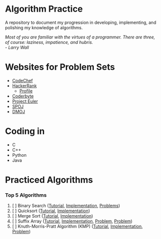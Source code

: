 # Algorithm Practice
A repository to document my progression in developing, implementing, and polishing my knowledge of algorithms.


_Most of you are familiar with the virtues of a programmer. There are three, of course: laziness, impatience, and hubris._                 
_- Larry Wall_

# Websites for Problem Sets
- [CodeChef](https://www.codechef.com/problems/school)
- [HackerRank](https://www.hackerrank.com/dashboard)
  - [Profile](https://www.hackerrank.com/erickh_li?hr_r=1)
- [Coderbyte](https://www.coderbyte.com/challenges)
- [Project Euler](https://projecteuler.net/archives)
- [SPOJ](https://www.spoj.com/problems/classical/)
- [DMOJ](https://dmoj.ca/)

# Coding in
- C
- C++
- Python
- Java

# Practiced Algorithms
### Top 5 Algorithms
1. [ ] Binary Search ([Tutorial](https://www.topcoder.com/community/data-science/data-science-tutorials/binary-search/), [Implementation](http://geeksquiz.com/binary-search/), [Problems](http://www.spoj.com/problems/AGGRCOW))
2. [ ] Quicksort ([Tutorial](http://help.topcoder.com/data-science/competing-in-algorithm-challenges/algorithm-tutorials/sorting/), [Implementation](http://geeksquiz.com/quick-sort/))
3. [ ] Merge Sort ([Tutorial](http://help.topcoder.com/data-science/competing-in-algorithm-challenges/algorithm-tutorials/sorting/), [Implementation](http://geeksquiz.com/merge-sort/))
4. [ ] Suffix Array ([Tutorial](http://web.stanford.edu/class/cs97si/suffix-array.pdf), [Implementation](http://discuss.codechef.com/questions/21385/a-tutorial-on-suffix-arrays), [Problem](http://www.spoj.com/problems/SUBST1/), [Problem](http://www.codechef.com/problems/MOU1H))
5. [ ] Knuth-Morris-Pratt Algorithm (KMP) ([Tutorial](https://www.topcoder.com/community/data-science/data-science-tutorials/introduction-to-string-searching-algorithms/), [Implementation](http://www.geeksforgeeks.org/searching-for-patterns-set-2-kmp-algorithm/), [Problem](http://www.codechef.com/problems/TASHIFT))

